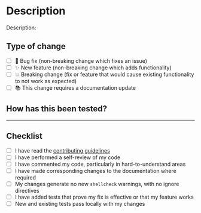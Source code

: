 <!--
Hi there! Thanks for your contribution.
Please make sure you have read our contributing guidelines:
https://github.com/Racerx323/homelab-monitoring-observability/.github/CONTRIBUTING.md
-->

# Description

<!--
Please include a summary of the changes and the related issue.
Also include relevant motivation and context.
List any dependencies that are required for this change.
-->
Description:

## Type of change

<!-- Please delete options that are not relevant. -->
- [ ] 🐛 Bug fix (non-breaking change which fixes an issue)
- [ ] ✨ New feature (non-breaking change which adds functionality)
- [ ] 💥 Breaking change (fix or feature that would cause existing functionality to not work as expected)
- [ ] 📚 This change requires a documentation update

## How has this been tested?

<!--
Please describe the tests that you ran to verify your changes.
Provide instructions so we can reproduce.
-->

---

## Checklist

- [ ] I have read the [contributing guidelines](https://github.com/Racerx323/homelab-monitoring-observability/.github/CONTRIBUTING.md)
- [ ] I have performed a self-review of my code
- [ ] I have commented my code, particularly in hard-to-understand areas
- [ ] I have made corresponding changes to the documentation where required
- [ ] My changes generate no new `shellcheck` warnings, with no ignore directives
- [ ] I have added tests that prove my fix is effective or that my feature works
- [ ] New and existing tests pass locally with my changes
